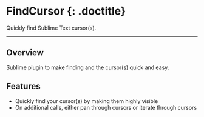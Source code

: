 # FindCursor {: .doctitle}
Quickly find Sublime Text cursor(s).

---

## Overview
Sublime plugin to make finding and the cursor(s) quick and easy.

## Features

- Quickly find your cursor(s) by making them highly visible
- On additional calls, either pan through cursors or iterate through cursors
